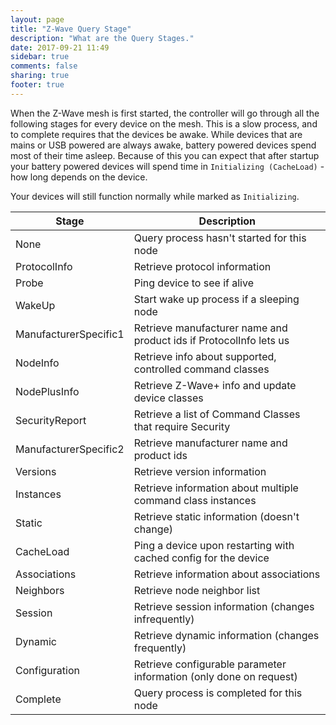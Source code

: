 ```yaml
---
layout: page
title: "Z-Wave Query Stage"
description: "What are the Query Stages."
date: 2017-09-21 11:49
sidebar: true
comments: false
sharing: true
footer: true
---
```


When the Z-Wave mesh is first started, the controller will go through all the following stages for every device on the mesh. This is a slow process, and to complete requires that the devices be awake. While devices that are mains or USB powered are always awake, battery powered devices spend most of their time asleep. Because of this you can expect that after startup your battery powered devices will spend time in `Initializing (CacheLoad)` - how long depends on the device.

Your devices will still function normally while marked as `Initializing`.

| Stage                  | Description                                                        |
|------------------------|--------------------------------------------------------------------|
| None                   | Query process hasn't started for this node                         |
| ProtocolInfo           | Retrieve protocol information                                      |
| Probe                  | Ping device to see if alive                                        |
| WakeUp                 | Start wake up process if a sleeping node                           |
| ManufacturerSpecific1  | Retrieve manufacturer name and product ids if ProtocolInfo lets us |
| NodeInfo               | Retrieve info about supported, controlled command classes          |
| NodePlusInfo           | Retrieve Z-Wave+ info and update device classes                    |
| SecurityReport         | Retrieve a list of Command Classes that require Security           |
| ManufacturerSpecific2  | Retrieve manufacturer name and product ids                         |
| Versions               | Retrieve version information                                       |
| Instances              | Retrieve information about multiple command class instances        |
| Static                 | Retrieve static information (doesn't change)                       |
| CacheLoad              | Ping a device upon restarting with cached config for the device    |
| Associations           | Retrieve information about associations                            |
| Neighbors              | Retrieve node neighbor list                                        |
| Session                | Retrieve session information (changes infrequently)                |
| Dynamic                | Retrieve dynamic information (changes frequently)                  |
| Configuration          | Retrieve configurable parameter information (only done on request) |
| Complete               | Query process is completed for this node                           |
